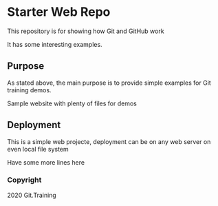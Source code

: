 # Starter Web Repo

This repository is for showing how Git and GitHub work

It has some interesting examples.

## Purpose

As stated above, the main purpose is to provide simple examples for Git training demos.

Sample website with plenty of files for demos

## Deployment

This is a simple web projecte, deployment can be on any web server on even local file system

Have some more lines here

### Copyright

2020 Git.Training